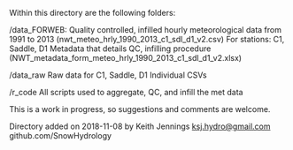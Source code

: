 Within this directory are the following folders:

/data_FORWEB:
  Quality controlled, infilled hourly meteorological data from 1991 to 2013 (nwt_meteo_hrly_1990_2013_c1_sdl_d1_v2.csv)
  For stations: C1, Saddle, D1
  Metadata that details QC, infilling procedure (NWT_metadata_form_meteo_hrly_1990_2013_c1_sdl_d1_v2.xlsx)

/data_raw
  Raw data for C1, Saddle, D1
  Individual CSVs

/r_code
  All scripts used to aggregate, QC, and infill the met data
  
This is a work in progress, so suggestions and comments are welcome.

Directory added on 2018-11-08 by Keith Jennings
ksj.hydro@gmail.com
github.com/SnowHydrology
